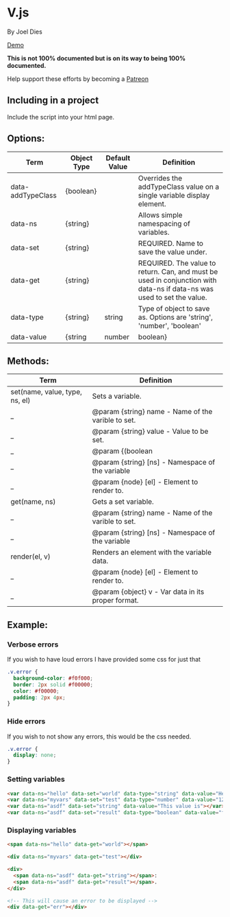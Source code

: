# V.js
By Joel Dies

[Demo](http://codepen.io/phreaknation/pen/XRgZNX?editors=1000)


**This is not 100% documented but is on its way to being 100% documented.**

Help support these efforts by becoming a [Patreon](https://www.patreon.com/diesoft)

## Including in a project
Include the script into your html page.



## Options:

Term | Object Type | Default Value | Definition
--- | --- | --- | ---
data-addTypeClass | {boolean} |  | Overrides the addTypeClass value on a single variable display element.
data-ns | {string} |  | Allows simple namespacing of variables.
data-set | {string} |  | REQUIRED. Name to save the value under.
data-get | {string} |  | REQUIRED. The value to return. Can, and must be used in conjunction with data-ns if data-ns was used to set the value.
data-type | {string} | string | Type of object to save as. Options are 'string', 'number', 'boolean'
data-value | {string|number|boolean} |  | Value to save. Not required.



## Methods:
Term | Definition
--- | ---
set(name, value, type, ns, el) | Sets a variable.
_ | @param {string} name - Name of the varible to set.
_ | @param {string} value - Value to be set.
_ | @param {(boolean|number|string)} [type=string] - description
_ | @param {string} [ns] - Namespace of the variable
_ | @param {node} [el] - Element to render to.
get(name, ns) | Gets a set variable.
_ | @param {string} name - Name of the varible to set.
_ | @param {string} [ns] - Namespace of the variable
render(el, v) | Renders an element with the variable data.
_ | @param {node} [el] - Element to render to.
_ | @param {object} v - Var data in its proper format.



## Example:

### Verbose errors
If you wish to have loud errors I have provided some css for just that
```css
.v.error {
  background-color: #f0f000;
  border: 2px solid #f00000;
  color: #f00000;
  padding: 2px 4px;
}
```
### Hide errors
If you wish to not show any errors, this would be the css needed.
```css
.v.error {
  display: none;
}
```

### Setting variables

```html
<var data-ns="hello" data-set="world" data-type="string" data-value="Hello World"></var>
<var data-ns="myvars" data-set="test" data-type="number" data-value="12345"></var>
<var data-ns="asdf" data-set="string" data-value="This value is"></var>
<var data-ns="asdf" data-set="result" data-type="boolean" data-value="false"></var>
```

### Displaying variables

```html
<span data-ns="hello" data-get="world"></span>

<div data-ns="myvars" data-get="test"></div>

<div>
  <span data-ns="asdf" data-get="string"></span>: 
  <span data-ns="asdf" data-get="result"></span>.
</div>

<!-- This will cause an error to be displayed -->
<div data-get="err"></div>
```
